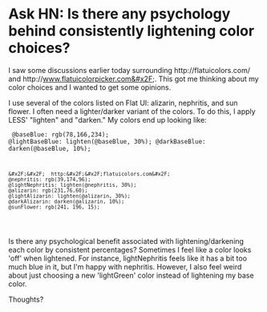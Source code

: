 # Ask HN: Is there any psychology behind consistently lightening color choices?

I saw some discussions earlier today surrounding http:&#x2F;&#x2F;flatuicolors.com&#x2F; and http:&#x2F;&#x2F;www.flatuicolorpicker.com&#x2F;. This got me thinking about my color choices and I wanted to get some opinions.<p>I use several of the colors listed on Flat UI: alizarin, nephritis, and sun flower. I often need a lighter&#x2F;darker variant of the colors. To do this, I apply LESS&#x27; &quot;lighten&quot; and &quot;darken.&quot; My colors end up looking like:<p><pre><code>    @baseBlue: rgb(78,166,234);
    @lightBaseBlue: lighten(@baseBlue, 30%);
    @darkBaseBlue: darken(@baseBlue, 10%);

    &#x2F;&#x2F;  http:&#x2F;&#x2F;flatuicolors.com&#x2F;
    @nephritis: rgb(39,174,96);
    @lightNephritis: lighten(@nephritis, 30%);
    @alizarin: rgb(231,76,60);
    @lightAlizarin: lighten(@alizarin, 30%);
    @darkAlizarin: darken(@alizarin, 10%);
    @sunFlower: rgb(241, 196, 15);
</code></pre>
Is there any psychological benefit associated with lightening&#x2F;darkening each color by consistent percentages? Sometimes I feel like a color looks &#x27;off&#x27; when lightened. For instance, lightNephritis feels like it has a bit too much blue in it, but I&#x27;m happy with nephritis. However, I also feel weird about just choosing a new &#x27;lightGreen&#x27; color instead of lightening my base color.<p>Thoughts?
